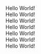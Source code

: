 <div className="text-red-500">
Hello World!
</div>
<div className="text-pink-500">
Hello World!
</div>
<div className="text-orange-500">
Hello World!
</div>
<div className="text-yellow-500">
Hello World!
</div>
<div className="text-green-500"> 
Hello World! 
</div>
<div className="text-teal-500"> 
Hello World! 
</div>
<div className="text-blue-500">
Hello World!
</div>


